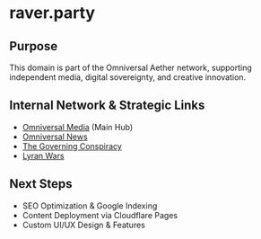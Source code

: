 # raver.party

## Purpose
This domain is part of the Omniversal Aether network, supporting independent media, digital sovereignty, and creative innovation.

## Internal Network & Strategic Links
- [Omniversal Media](https://omniversalmedia.net) (Main Hub)
- [Omniversal News](https://omniversal.news)
- [The Governing Conspiracy](https://thegoverningconspiracy.com)
- [Lyran Wars](https://lyranwars.com)

## Next Steps
- SEO Optimization & Google Indexing
- Content Deployment via Cloudflare Pages
- Custom UI/UX Design & Features
